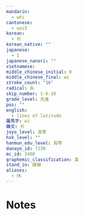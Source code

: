 ```yaml
---
mandarin:
  - wěi
cantonese:
  - wai5
korean:
  - 위
korean_native: ""
japanese:
  - I
japanese_nanori: ""
vietnamese:
middle_chinese_initial: 0
middle_chinese_final: ʉi
stroke_count: "16"
radical: 糸
skip_number: 1-6-10
grade_level: 先進
pos: ""
english:
  - lines of latitude
羅馬字: wi
韓文: 위
joyo_level: 高等
hsk_level: ""
hanmun_edu_level: 高等
danayo_id: 7230
mc_id: 2480
graphemic_classification: 韋
stand_in: 緯線
aliases:
  - 纬
---
```


# Notes
